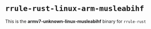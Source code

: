 # `rrule-rust-linux-arm-musleabihf`

This is the **armv7-unknown-linux-musleabihf** binary for `rrule-rust`
